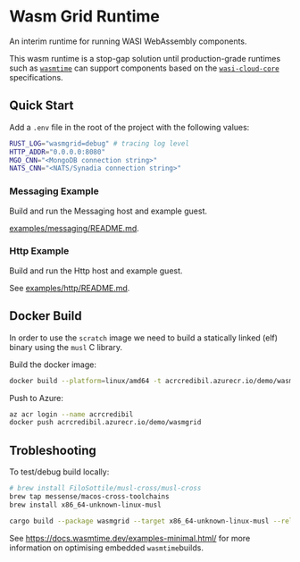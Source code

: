 # Wasm Grid Runtime

An interim runtime for running WASI WebAssembly components.

This wasm runtime is a stop-gap solution until production-grade runtimes such as [`wasmtime`](https://github.com/bytecodealliance/wasmtime)
can support components based on the [`wasi-cloud-core`](https://github.com/WebAssembly/wasi-cloud-core) specifications.

## Quick Start

Add a `.env` file in the root of the project with the following values:

```bash
RUST_LOG="wasmgrid=debug" # tracing log level
HTTP_ADDR="0.0.0.0:8080"
MGO_CNN="<MongoDB connection string>"
NATS_CNN="<NATS/Synadia connection string>"
```

### Messaging Example

Build and run the Messaging host and example guest.

[examples/messaging/README.md](examples/messaging/README.md).

### Http Example

Build and run the Http host and example guest.

See [examples/http/README.md](examples/http/README.md).

## Docker Build

In order to use the `scratch` image we need to build a statically linked (elf) binary
using the `musl` C library.

Build the docker image:

```bash
docker build --platform=linux/amd64 -t acrcredibil.azurecr.io/demo/wasmgrid .
```

Push to Azure:

```bash
az acr login --name acrcredibil
docker push acrcredibil.azurecr.io/demo/wasmgrid
```
## Trobleshooting

To test/debug build locally:

```bash
# brew install FiloSottile/musl-cross/musl-cross
brew tap messense/macos-cross-toolchains
brew install x86_64-unknown-linux-musl
```

```bash
cargo build --package wasmgrid --target x86_64-unknown-linux-musl --release
```

See <https://docs.wasmtime.dev/examples-minimal.html/> for more information on 
optimising embedded `wasmtime`builds.
